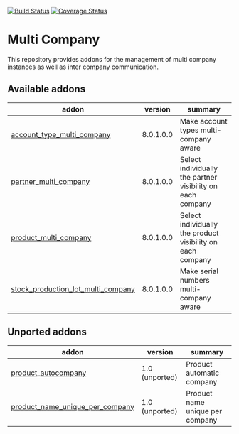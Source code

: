 [![Build Status](https://travis-ci.org/OCA/multi-company.svg?branch=8.0)](https://travis-ci.org/OCA/multi-company)
[![Coverage Status](https://coveralls.io/repos/OCA/multi-company/badge.png?branch=8.0)](https://coveralls.io/r/OCA/multi-company?branch=8.0)

Multi Company
=============

This repository provides addons for the management of multi company instances
as well as inter company communication.



[//]: # (addons)
Available addons
----------------
addon | version | summary
--- | --- | ---
[account_type_multi_company](account_type_multi_company/) | 8.0.1.0.0 | Make account types multi-company aware
[partner_multi_company](partner_multi_company/) | 8.0.1.0.0 | Select individually the partner visibility on each company
[product_multi_company](product_multi_company/) | 8.0.1.0.0 | Select individually the product visibility on each company
[stock_production_lot_multi_company](stock_production_lot_multi_company/) | 8.0.1.0.0 | Make serial numbers multi-company aware

Unported addons
---------------
addon | version | summary
--- | --- | ---
[product_autocompany](product_autocompany/) | 1.0 (unported) | Product automatic company
[product_name_unique_per_company](product_name_unique_per_company/) | 1.0 (unported) | Product name unique per company

[//]: # (end addons)
